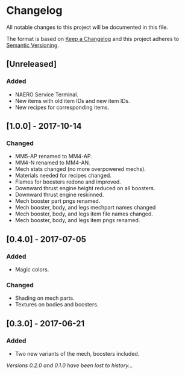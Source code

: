 # Changelog
All notable changes to this project will be documented in this file.

The format is based on [Keep a Changelog](http://keepachangelog.com/en/1.0.0/)
and this project adheres to [Semantic Versioning](http://semver.org/spec/v2.0.0.html).

## [Unreleased]
### Added
- NAERO Service Terminal.
- New items with old item IDs and new item IDs.
- New recipes for corresponding items.

## [1.0.0] - 2017-10-14 
### Changed
- MM5-AP renamed to MM4-AP.
- MM4-N renamed to MM4-AN.
- Mech stats changed (no more overpowered mechs).
- Materials needed for recipes changed.
- Flames for boosters redone and improved.
- Downward thrust engine height reduced on all boosters.
- Downward thrust engine reskinned.
- Mech booster part pngs renamed.
- Mech booster, body, and legs mechpart names changed
- Mech booster, body, and legs item file names changed.
- Mech booster, body, and legs item pngs renamed.

## [0.4.0] - 2017-07-05
### Added
- Magic colors.

### Changed
- Shading on mech parts.
- Textures on bodies and boosters.

## [0.3.0] - 2017-06-21
### Added
- Two new variants of the mech, boosters included.

_Versions 0.2.0 and 0.1.0 have been lost to history..._

